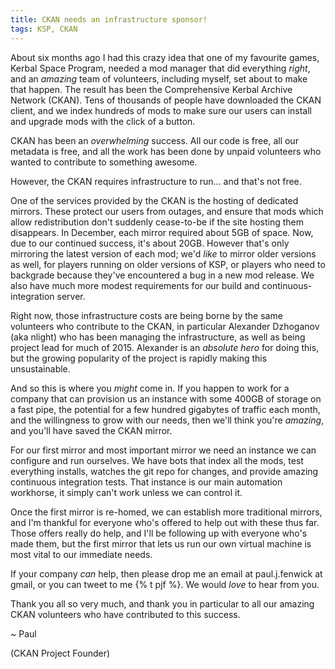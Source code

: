 ```yaml
---
title: CKAN needs an infrastructure sponsor!
tags: KSP, CKAN
---
```


About six months ago I had this crazy idea that one of my favourite games, Kerbal Space Program, needed a mod manager that did everything *right*, and an *amazing* team of volunteers, including myself, set about to make that happen. The result has been the Comprehensive Kerbal Archive Network (CKAN). Tens of thousands of people have downloaded the CKAN client, and we index hundreds of mods to make sure our users can install and upgrade mods with the click of a button.

CKAN has been an *overwhelming* success. All our code is free, all our metadata is free, and all the work has been done by unpaid volunteers who wanted to contribute to something awesome.

However, the CKAN requires infrastructure to run... and that's not free.

<!--more-->

One of the services provided by the CKAN is the hosting of dedicated mirrors. These protect our users from outages, and ensure that mods which allow redistribution don't suddenly cease-to-be if the site hosting them disappears. In December, each mirror required about 5GB of space. Now, due to our continued success, it's about 20GB. However that's only mirroring the latest version of each mod; we'd *like* to mirror older versions as well, for players running on older versions of KSP, or players who need to backgrade because they've encountered a bug in a new mod release. We also have much more modest requirements for our build and continuous-integration server.

Right now, those infrastructure costs are being borne by the same volunteers who contribute to the CKAN, in particular Alexander Dzhoganov (aka nlight) who has been managing the infrastructure, as well as being project lead for much of 2015. Alexander is an *absolute hero* for doing this, but the growing popularity of the project is rapidly making this unsustainable.

And so this is where you *might* come in. If you happen to work for a company that can provision us an instance with some 400GB of storage on a fast pipe, the potential for a few hundred gigabytes of traffic each month, and the willingness to grow with our needs, then we'll think you're *amazing*, and you'll have saved the CKAN mirror.

For our first mirror and most important mirror we need an instance we can configure and run ourselves. We have bots that index all the mods, test everything installs, watches the git repo for changes, and provide amazing continuous integration tests. That instance is our main automation workhorse, it simply can't work unless we can control it.

Once the first mirror is re-homed, we can establish more traditional mirrors, and I'm thankful for everyone who's offered to help out with these thus far. Those offers really do help, and I'll be following up with everyone who's made them, but the first mirror that lets us run our own virtual machine is most vital to our immediate needs.

If your company *can* help, then please drop me an email at paul.j.fenwick at gmail, or you can tweet to me {% t pjf %}. We would *love* to hear from you.

Thank you all so very much, and thank you in particular to all our amazing CKAN volunteers who have contributed to this success.

~ Paul

(CKAN Project Founder)
